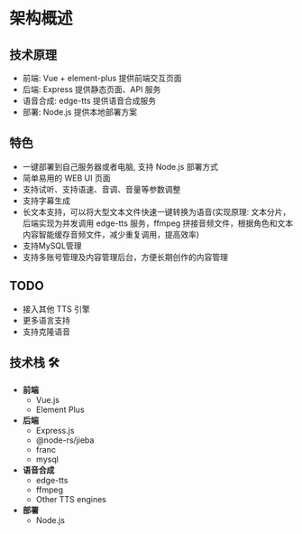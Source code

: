 # 架构概述

## 技术原理

- 前端: Vue + element-plus 提供前端交互页面
- 后端: Express 提供静态页面、API 服务
- 语音合成: edge-tts 提供语音合成服务
- 部署: Node.js 提供本地部署方案

## 特色

- 一键部署到自己服务器或者电脑, 支持 Node.js 部署方式
- 简单易用的 WEB UI 页面
- 支持试听、支持语速、音调、音量等参数调整
- 支持字幕生成
- 长文本支持，可以将大型文本文件快速一键转换为语音(实现原理: 文本分片，后端实现为并发调用 edge-tts 服务，ffmpeg 拼接音频文件，根据角色和文本内容智能缓存音频文件，减少重复调用，提高效率)
- 支持MySQL管理
- 支持多账号管理及内容管理后台，方便长期创作的内容管理

## TODO

- 接入其他 TTS 引擎
- 更多语言支持
- 支持克隆语音

## 技术栈 🛠️

- **前端**  
  - Vue.js  
  - Element Plus  
- **后端**  
  - Express.js
  - @node-rs/jieba
  - franc  
  - mysql
- **语音合成**  
  - edge-tts  
  - ffmpeg
  - Other TTS engines
- **部署**  
  - Node.js  
